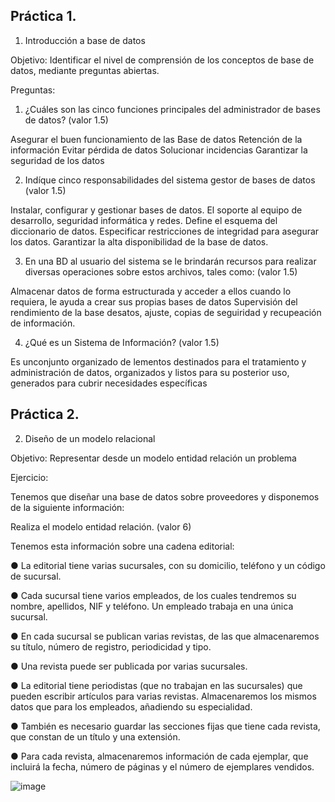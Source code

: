 ## Práctica 1.

1. Introducción a base de datos

Objetivo: Identificar el nivel de comprensión de los conceptos de base de datos,
mediante preguntas abiertas.
 
Preguntas:

1. ¿Cuáles son las cinco funciones principales del administrador de bases de datos?
(valor 1.5)

Asegurar el buen funcionamiento de las Base  de datos
Retención de la información 
Evitar pérdida de datos
Solucionar incidencias
Garantizar la seguridad de los datos

2. Indíque cinco responsabilidades del sistema gestor de bases de datos (valor 1.5)

Instalar, configurar y gestionar bases de datos.
El soporte al equipo de desarrollo, seguridad informática y redes.
Define el esquema del diccionario de datos.
Especificar restricciones de integridad para asegurar los datos.
Garantizar la alta disponibilidad de la base de datos.

3. En una BD al usuario del sistema se le brindarán recursos para realizar diversas
operaciones sobre estos archivos, tales como: (valor 1.5)


Almacenar datos de forma estructurada y acceder a ellos cuando lo requiera, le ayuda a crear sus propias bases de datos
Supervisión del rendimiento de la base desatos, ajuste, copias de seguiridad y recupeación de información.

4. ¿Qué es un Sistema de Información? (valor 1.5)

Es unconjunto organizado de lementos destinados para el tratamiento y administración de datos, organizados y listos para su posterior uso, generados para cubrir necesidades específicas

## Práctica 2.

2. Diseño de un modelo relacional

Objetivo: Representar desde un modelo entidad relación un problema


Ejercicio:

Tenemos que diseñar una base de datos sobre proveedores y disponemos de la siguiente
información:

Realiza el modelo entidad relación. (valor 6)

Tenemos esta información sobre una cadena editorial:

● La editorial tiene varias sucursales, con su domicilio, teléfono y un código de
sucursal.

● Cada sucursal tiene varios empleados, de los cuales tendremos su nombre,
apellidos, NIF y teléfono. Un empleado trabaja en una única sucursal.

● En cada sucursal se publican varias revistas, de las que almacenaremos su título,
número de registro, periodicidad y tipo.

● Una revista puede ser publicada por varias sucursales.

● La editorial tiene periodistas (que no trabajan en las sucursales) que pueden
escribir artículos para varias revistas. Almacenaremos los mismos datos que para
los empleados, añadiendo su especialidad.

● También es necesario guardar las secciones fijas que tiene cada revista, que
constan de un título y una extensión.

● Para cada revista, almacenaremos información de cada ejemplar, que incluirá la
fecha, número de páginas y el número de ejemplares vendidos.


![image](https://user-images.githubusercontent.com/101203503/175111160-cd58017d-0441-4206-a72a-eb4866d6f256.png)




